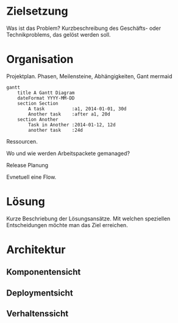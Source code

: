# Zielsetzung
Was ist das Problem?
Kurzbeschreibung des Geschäfts- oder Technikproblems, das gelöst werden soll.

# Organisation

Projektplan. Phasen, Meilensteine, Abhängigkeiten,
Gant mermaid
```mermaid
gantt
    title A Gantt Diagram
    dateFormat YYYY-MM-DD
    section Section
        A task          :a1, 2014-01-01, 30d
        Another task    :after a1, 20d
    section Another
        Task in Another :2014-01-12, 12d
        another task    :24d

```
Ressourcen.

Wo und wie werden Arbeitspackete gemanaged?

Release Planung

Evnetuell eine Flow.

# Lösung

Kurze Beschriebung der Lösungsansätze. Mit welchen speziellen Entscheidungen möchte man das Ziel erreichen.


# Architektur
## Komponentensicht

## Deploymentsicht

## Verhaltenssicht 



